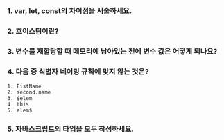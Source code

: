 ### 1. var, let, const의 차이점을 서술하세요.
### 2. 호이스팅이란?
### 3. 변수를 재할당할 때 메모리에 남아있는 전에 변수 값은 어떻게 되나요?
### 4. 다음 중 식별자 네이밍 규칙에 맞지 않는 것은?
    1. FistName
    2. second.name
    3. $elem
    4. this
    5. elem$

### 5. 자바스크립트의 타입을 모두 작성하세요.



